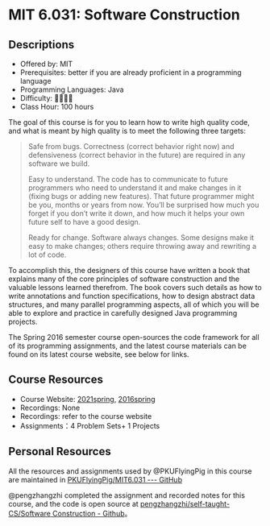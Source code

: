 # MIT 6.031: Software Construction

## Descriptions

- Offered by: MIT
- Prerequisites: better if you are already proficient in a programming language
- Programming Languages: Java
- Difficulty: 🌟🌟🌟🌟
- Class Hour: 100 hours

The goal of this course is for you to learn how to write high quality code, and what is meant by high quality is to meet the following three targets:

> Safe from bugs. Correctness (correct behavior right now) and defensiveness (correct behavior in the future) are required in any software we build.
>
> Easy to understand. The code has to communicate to future programmers who need to understand it and make changes in it (fixing bugs or adding new features). That future programmer might be you, months or years from now. You’ll be surprised how much you forget if you don’t write it down, and how much it helps your own future self to have a good design.
>
> Ready for change. Software always changes. Some designs make it easy to make changes; others require throwing away and rewriting a lot of code.


To accomplish this, the designers of this course have written a book that explains many of the core principles of software construction and the valuable lessons learned therefrom. The book covers such details as how to write annotations and function specifications, how to design abstract data structures, and many parallel programming aspects, all of which you will be able to explore and practice in carefully designed Java programming projects.

The Spring 2016 semester course open-sources the code framework for all of its programming assignments, and the latest course materials can be found on its latest course website, see below for links.

## Course Resources

- Course Website: [2021spring](http://web.mit.edu/6.031/www/sp21/), [2016spring](https://ocw.mit.edu/courses/electrical-engineering-and-computer-science/6-005-software-construction-spring-2016/)
- Recordings: None
- Recordings: refer to the course website
- Assignments：4 Problem Sets+ 1 Projects

## Personal Resources

All the resources and assignments used by @PKUFlyingPig in this course are maintained in [PKUFlyingPig/MIT6.031 --- GitHub](https://github.com/PKUFlyingPig/MIT6.031-software-construction)

@pengzhangzhi completed the assignment and recorded notes for this course, and the code is open source at [pengzhangzhi/self-taught-CS/Software Construction - Github](https://github.com/pengzhangzhi/self-taught-CS/tree/main/Software%20Construction)。
